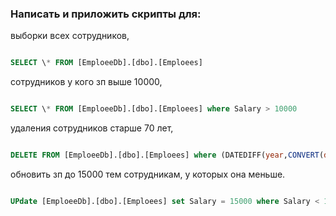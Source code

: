 ### Написать и приложить скрипты для:

выборки всех сотрудников,

```sql

SELECT \* FROM [EmploeeDb].[dbo].[Emploees]

```

сотрудников у кого зп выше 10000,

```sql

SELECT \* FROM [EmploeeDb].[dbo].[Emploees] where Salary > 10000

```

удаления сотрудников старше 70 лет,

```sql

DELETE FROM [EmploeeDb].[dbo].[Emploees] where (DATEDIFF(year,CONVERT(date,BirthDate,3),CONVERT(date,GETDATE(),3))) < 70

```

обновить зп до 15000 тем сотрудникам, у которых она меньше.

```sql

UPdate [EmploeeDb].[dbo].[Emploees] set Salary = 15000 where Salary < 15000

```
